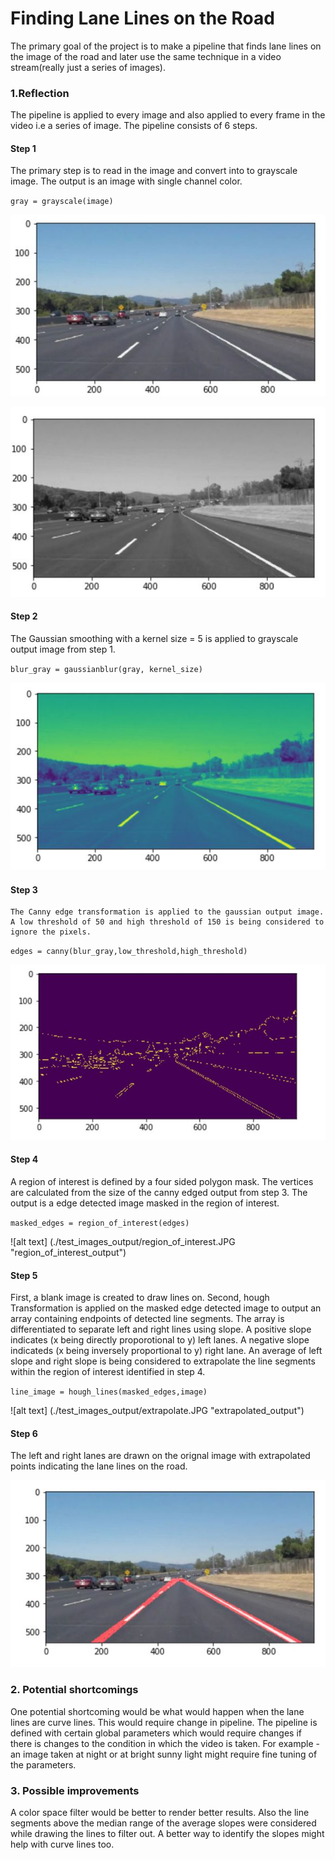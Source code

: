# **Finding Lane Lines on the Road**

The primary goal of the project is to make a pipeline that finds lane lines on the image of the road and later use the same technique in a video stream(really just a series of images).


### 1.Reflection

The pipeline is applied to every image and also applied to every frame in the video i.e a series of image. The pipeline consists of 6 steps. 

#### Step 1
The primary step is to read in the image and convert into to grayscale image. The output is an image with single channel color.

`gray = grayscale(image)`

![alt text](./test_images_output/SolidWhiteCurve.JPG "Original_image")

![alt text](./test_images_output/SolidWhiteCurve_grayscale.JPG "grayscale_output")

#### Step 2
The Gaussian smoothing with a kernel size = 5 is applied to grayscale output image from step 1.

`blur_gray = gaussianblur(gray, kernel_size)`

![alt text](./test_images_output/SolidWhiteCurve_gaussian.JPG "gaussian_output")

#### Step 3
	The Canny edge transformation is applied to the gaussian output image. A low threshold of 50 and high threshold of 150 is being considered to ignore the pixels.

`edges = canny(blur_gray,low_threshold,high_threshold)`

![alt text](./test_images_output/SolidWhiteCurve_canny.JPG "canny_output")

#### Step 4
A region of interest is defined by a four sided polygon mask. The vertices are calculated from the size of the canny edged output from step 3. The output is a edge detected image masked in the region of interest.

`masked_edges = region_of_interest(edges)`

![alt text] (./test_images_output/region_of_interest.JPG "region_of_interest_output")

#### Step 5
First, a blank image is created to draw lines on. Second, hough Transformation is applied on the masked edge detected image to output an array containing endpoints of detected line segments. The array is differentiated to separate left and right lines using slope. A positive slope indicates (x being directly proporotional to y) left lanes. A negative slope indicateds (x being inversely proportional to y) right lane. An average of left slope and right slope is being considered to extrapolate the line segments within the region of interest identified in step 4.

`line_image = hough_lines(masked_edges,image)` 

![alt text] (./test_images_output/extrapolate.JPG "extrapolated_output")


#### Step 6
The left and right lanes are drawn on the orignal image with extrapolated points indicating the lane lines on the road. 

![alt text](./test_images_output/final_output.JPG "Final_output")


### 2. Potential shortcomings

One potential shortcoming would be what would happen when the lane lines are curve lines. This would require change in pipeline. The pipeline is defined with certain global parameters which would require changes if there is changes to the condition in which the video is taken. For example - an image taken at night or at bright sunny light might require fine tuning of the parameters.


### 3. Possible improvements

A color space filter would be better to render better results. Also the line segments above the median range of the average slopes were considered while drawing the lines to filter out. A better way to identify the slopes might help with curve lines too. 
